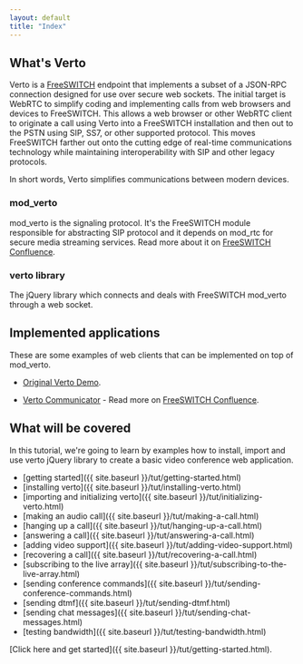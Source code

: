 ```yaml
---
layout: default
title: "Index"
---
```


## What's Verto

Verto is a [FreeSWITCH](https://freeswitch.org/) endpoint that implements a subset of a JSON-RPC connection designed for use over secure web sockets. The initial target is WebRTC to simplify coding and implementing calls from web browsers and devices to FreeSWITCH. This allows a web browser or other WebRTC client to originate a call using Verto into a FreeSWITCH installation and then out to the PSTN using SIP, SS7, or other supported protocol. This moves FreeSWITCH farther out onto the cutting edge of real-time communications technology while maintaining interoperability with SIP and other legacy protocols.

In short words, Verto simplifies communications between modern devices.

### mod_verto

mod_verto is the signaling protocol. It's the FreeSWITCH module responsible for abstracting SIP protocol and it depends on mod_rtc for secure media streaming services. Read more about it on [FreeSWITCH Confluence](https://freeswitch.org/confluence/display/FREESWITCH/mod_verto).

### verto library

The jQuery library which connects and deals with FreeSWITCH mod_verto through a web socket.

## Implemented applications

These are some examples of web clients that can be implemented on top of mod_verto.

- [Original Verto Demo](https://cantina.freeswitch.org/verto/).

- [Verto Communicator](https://cantina.freeswitch.org/vc/) - Read more on [FreeSWITCH Confluence](https://freeswitch.org/confluence/display/FREESWITCH/Verto+Communicator).

## What will be covered

In this tutorial, we're going to learn by examples how to install, import and use verto jQuery library to create a basic video conference web application.

- [getting started]({{ site.baseurl }}/tut/getting-started.html)
- [installing verto]({{ site.baseurl }}/tut/installing-verto.html)
- [importing and initializing verto]({{ site.baseurl }}/tut/initializing-verto.html)
- [making an audio call]({{ site.baseurl }}/tut/making-a-call.html)
- [hanging up a call]({{ site.baseurl }}/tut/hanging-up-a-call.html)
- [answering a call]({{ site.baseurl }}/tut/answering-a-call.html)
- [adding video support]({{ site.baseurl }}/tut/adding-video-support.html)
- [recovering a call]({{ site.baseurl }}/tut/recovering-a-call.html)
- [subscribing to the live array]({{ site.baseurl }}/tut/subscribing-to-the-live-array.html)
- [sending conference commands]({{ site.baseurl }}/tut/sending-conference-commands.html)
- [sending dtmf]({{ site.baseurl }}/tut/sending-dtmf.html)
- [sending chat messages]({{ site.baseurl }}/tut/sending-chat-messages.html)
- [testing bandwidth]({{ site.baseurl }}/tut/testing-bandwidth.html)

[Click here and get started]({{ site.baseurl }}/tut/getting-started.html).
